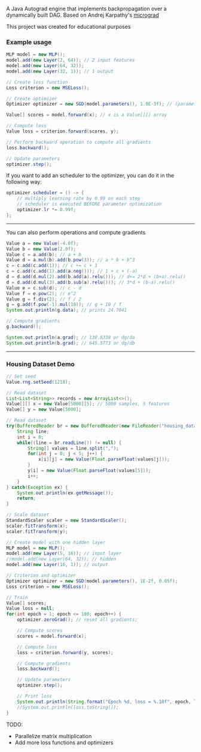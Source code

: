A Java Autograd engine that implements backpropagation over a dynamically built DAG. Based on Andrej Karpathy's [micrograd](https://github.com/karpathy/micrograd/tree/master)

This project was created for educational purposes

### Example usage
```java
MLP model = new MLP();
model.add(new Layer(2, 64)); // 2 input features
model.add(new Layer(64, 32));
model.add(new Layer(32, 1)); // 1 output

// Create loss function
Loss criterion = new MSELoss();

// Create optimizer
Optimizer optimizer = new SGD(model.parameters(), 1.0E-3f); // (parameters, learningRate)

Value[] scores = model.forward(x); // x is a Value[][] array

// Compute loss
Value loss = criterion.forward(scores, y);

// Perform backward operation to compute all gradients
loss.backward();

// Update parameters
optimizer.step();
```

If you want to add an scheduler to the optimizer, you can do it in the following way:
```java
optimizer.scheduler = () -> {
    // multiply learning rate by 0.99 on each step
    // scheduler is executed BEFORE parameter optimization
    optimizer.lr *= 0.99f;
};
```

--------------
You can also perform operations and compute gradients
```java
Value a = new Value(-4.0f);
Value b = new Value(2.0f);
Value c = a.add(b); // a + b
Value d = a.mul(b).add(b.pow(3)); // a * b + b^3
c = c.add(c.add(1)); // c += c + 1
c = c.add(c.add(1).add(a.neg())); // 1 + c + (-a)
d = d.add(d.mul(2).add(b.add(a).relu())); // d+= 2*d + (b+a).relu()
d = d.add(d.mul(3).add(b.sub(a).relu())); // 3*d + (b-a).relu()
Value e = c.sub(d); // c - d
Value f = e.pow(2); // e^2
Value g = f.div(2); // f / 2
g = g.add(f.pow(-1).mul(10)); // g + 10 / f
System.out.println(g.data); // prints 24.7041

// Compute gradients
g.backward();

System.out.println(a.grad); // 138.8338 or dg/da
System.out.println(b.grad); // 645.5773 or dg/db
```

--------------
### Housing Dataset Demo
```java
// Set seed
Value.rng.setSeed(1218);

// Read dataset
List<List<String>> records = new ArrayList<>();
Value[][] x = new Value[5000][5]; // 5000 samples, 5 features
Value[] y = new Value[5000];

// Read dataset
try(BufferedReader br = new BufferedReader(new FileReader("housing_dataset.csv"))) {
    String line;
    int i = 0;
    while((line = br.readLine()) != null) {
        String[] values = line.split(",");
        for(int j = 0; j < 5; j++) {
            x[i][j] = new Value(Float.parseFloat(values[j]));
        }
        y[i] = new Value(Float.parseFloat(values[5]));
        i++;
    }
} catch(Exception ex) {
    System.out.println(ex.getMessage());
    return;
}

// Scale dataset
StandardScaler scaler = new StandardScaler();
scaler.fitTransform(x);
scaler.fitTransform(y);

// Create model with one hidden layer
MLP model = new MLP();
model.add(new Layer(5, 16)); // input layer
//model.add(new Layer(64, 32)); // hidden
model.add(new Layer(16, 1)); // output

// Criterion and optimizer
Optimizer optimizer = new SGD(model.parameters(), 1E-2f, 0.05f);
Loss criterion = new MSELoss();

// Train
Value[] scores;
Value loss = null;
for(int epoch = 1; epoch <= 100; epoch++) {
    optimizer.zeroGrad(); // reset all gradients;

    // Compute scores
    scores = model.forward(x);

    // Compute loss
    loss = criterion.forward(y, scores);

    // Compute gradients
    loss.backward();

    // Update parameters
    optimizer.step();

    // Print loss
    System.out.println(String.format("Epoch %d, loss = %.10f", epoch, loss.item()));
    //System.out.println(loss.toString());
}
```

TODO:
* Parallelize matrix multiplication
* Add more loss functions and optimizers